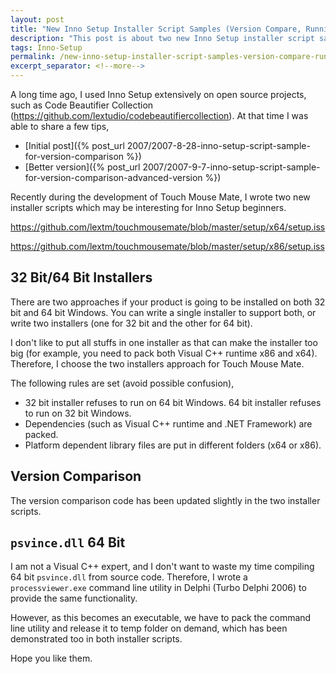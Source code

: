 ```yaml
---
layout: post
title: "New Inno Setup Installer Script Samples (Version Compare, Running Processes)"
description: "This post is about two new Inno Setup installer script samples."
tags: Inno-Setup
permalink: /new-inno-setup-installer-script-samples-version-compare-running-processes-112b407de77e
excerpt_separator: <!--more-->
---
```


A long time ago, I used Inno Setup extensively on open source projects, such as Code Beautifier Collection (https://github.com/lextudio/codebeautifiercollection). At that time I was able to share a few tips,

- [Initial post]({% post_url 2007/2007-8-28-inno-setup-script-sample-for-version-comparison %})
- [Better version]({% post_url 2007/2007-9-7-inno-setup-script-sample-for-version-comparison-advanced-version %})

Recently during the development of Touch Mouse Mate, I wrote two new installer scripts which may be interesting for Inno Setup beginners.

https://github.com/lextm/touchmousemate/blob/master/setup/x64/setup.iss

https://github.com/lextm/touchmousemate/blob/master/setup/x86/setup.iss

<!--more-->

## 32 Bit/64 Bit Installers

There are two approaches if your product is going to be installed on both 32 bit and 64 bit Windows. You can write a single installer to support both, or write two installers (one for 32 bit and the other for 64 bit).

I don't like to put all stuffs in one installer as that can make the installer too big (for example, you need to pack both Visual C++ runtime x86 and x64). Therefore, I choose the two installers approach for Touch Mouse Mate.

The following rules are set (avoid possible confusion),

- 32 bit installer refuses to run on 64 bit Windows. 64 bit installer refuses to run on 32 bit Windows.
- Dependencies (such as Visual C++ runtime and .NET Framework) are packed.
- Platform dependent library files are put in different folders (x64 or x86).

## Version Comparison

The version comparison code has been updated slightly in the two installer scripts.

## `psvince.dll` 64 Bit

I am not a Visual C++ expert, and I don't want to waste my time compiling 64 bit `psvince.dll` from source code. Therefore, I wrote a `processviewer.exe` command line utility in Delphi (Turbo Delphi 2006) to provide the same functionality.

However, as this becomes an executable, we have to pack the command line utility and release it to temp folder on demand, which has been demonstrated too in both installer scripts.

Hope you like them.
